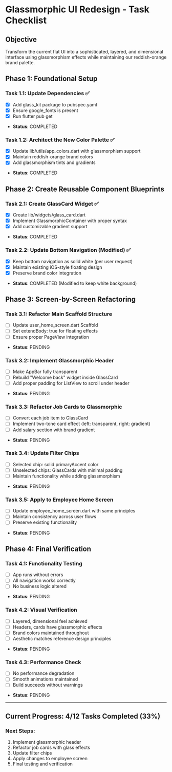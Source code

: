 # Glassmorphic UI Redesign - Task Checklist

## Objective
Transform the current flat UI into a sophisticated, layered, and dimensional interface using glassmorphism effects while maintaining our reddish-orange brand palette.

## Phase 1: Foundational Setup

### Task 1.1: Update Dependencies ✅
- [x] Add glass_kit package to pubspec.yaml
- [x] Ensure google_fonts is present
- [x] Run flutter pub get
- **Status**: COMPLETED

### Task 1.2: Architect the New Color Palette ✅
- [x] Update lib/utils/app_colors.dart with glassmorphism support
- [x] Maintain reddish-orange brand colors
- [x] Add glassmorphism tints and gradients
- **Status**: COMPLETED

## Phase 2: Create Reusable Component Blueprints

### Task 2.1: Create GlassCard Widget ✅
- [x] Create lib/widgets/glass_card.dart
- [x] Implement GlassmorphicContainer with proper syntax
- [x] Add customizable gradient support
- **Status**: COMPLETED

### Task 2.2: Update Bottom Navigation (Modified) ✅
- [x] Keep bottom navigation as solid white (per user request)
- [x] Maintain existing iOS-style floating design
- [x] Preserve brand color integration
- **Status**: COMPLETED (Modified to keep white background)

## Phase 3: Screen-by-Screen Refactoring

### Task 3.1: Refactor Main Scaffold Structure
- [ ] Update user_home_screen.dart Scaffold
- [ ] Set extendBody: true for floating effects
- [ ] Ensure proper PageView integration
- **Status**: PENDING

### Task 3.2: Implement Glassmorphic Header
- [ ] Make AppBar fully transparent
- [ ] Rebuild "Welcome back" widget inside GlassCard
- [ ] Add proper padding for ListView to scroll under header
- **Status**: PENDING

### Task 3.3: Refactor Job Cards to Glassmorphic
- [ ] Convert each job item to GlassCard
- [ ] Implement two-tone card effect (left: transparent, right: gradient)
- [ ] Add salary section with brand gradient
- **Status**: PENDING

### Task 3.4: Update Filter Chips
- [ ] Selected chip: solid primaryAccent color
- [ ] Unselected chips: GlassCards with minimal padding
- [ ] Maintain functionality while adding glassmorphism
- **Status**: PENDING

### Task 3.5: Apply to Employee Home Screen
- [ ] Update employee_home_screen.dart with same principles
- [ ] Maintain consistency across user flows
- [ ] Preserve existing functionality
- **Status**: PENDING

## Phase 4: Final Verification

### Task 4.1: Functionality Testing
- [ ] App runs without errors
- [ ] All navigation works correctly
- [ ] No business logic altered
- **Status**: PENDING

### Task 4.2: Visual Verification
- [ ] Layered, dimensional feel achieved
- [ ] Headers, cards have glassmorphic effects
- [ ] Brand colors maintained throughout
- [ ] Aesthetic matches reference design principles
- **Status**: PENDING

### Task 4.3: Performance Check
- [ ] No performance degradation
- [ ] Smooth animations maintained
- [ ] Build succeeds without warnings
- **Status**: PENDING

---

## Current Progress: 4/12 Tasks Completed (33%)

### Next Steps:
1. Implement glassmorphic header
2. Refactor job cards with glass effects
3. Update filter chips
4. Apply changes to employee screen
5. Final testing and verification
